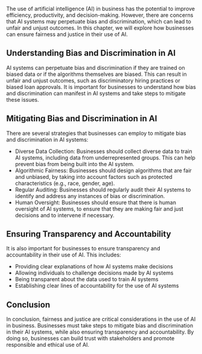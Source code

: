 

The use of artificial intelligence (AI) in business has the potential to improve efficiency, productivity, and decision-making. However, there are concerns that AI systems may perpetuate bias and discrimination, which can lead to unfair and unjust outcomes. In this chapter, we will explore how businesses can ensure fairness and justice in their use of AI.

Understanding Bias and Discrimination in AI
-------------------------------------------

AI systems can perpetuate bias and discrimination if they are trained on biased data or if the algorithms themselves are biased. This can result in unfair and unjust outcomes, such as discriminatory hiring practices or biased loan approvals. It is important for businesses to understand how bias and discrimination can manifest in AI systems and take steps to mitigate these issues.

Mitigating Bias and Discrimination in AI
----------------------------------------

There are several strategies that businesses can employ to mitigate bias and discrimination in AI systems:

* Diverse Data Collection: Businesses should collect diverse data to train AI systems, including data from underrepresented groups. This can help prevent bias from being built into the AI system.
* Algorithmic Fairness: Businesses should design algorithms that are fair and unbiased, by taking into account factors such as protected characteristics (e.g., race, gender, age).
* Regular Auditing: Businesses should regularly audit their AI systems to identify and address any instances of bias or discrimination.
* Human Oversight: Businesses should ensure that there is human oversight of AI systems, to ensure that they are making fair and just decisions and to intervene if necessary.

Ensuring Transparency and Accountability
----------------------------------------

It is also important for businesses to ensure transparency and accountability in their use of AI. This includes:

* Providing clear explanations of how AI systems make decisions
* Allowing individuals to challenge decisions made by AI systems
* Being transparent about the data used to train AI systems
* Establishing clear lines of accountability for the use of AI systems

Conclusion
----------

In conclusion, fairness and justice are critical considerations in the use of AI in business. Businesses must take steps to mitigate bias and discrimination in their AI systems, while also ensuring transparency and accountability. By doing so, businesses can build trust with stakeholders and promote responsible and ethical use of AI.
